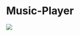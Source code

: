 # Music-Player


![](https://image.winudf.com/v2/image/Y29tLnhWaXJ0dWFsREouTXVzaWNQbGF5ZXJfc2NyZWVuXzRfMTUxMDM0ODA0OF8wOTE/screen-4.jpg?fakeurl=1&type=.jpg)
